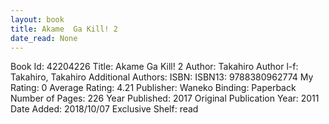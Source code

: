 ```yaml
---
layout: book
title: Akame  Ga Kill! 2
date_read: None
---
```


Book Id: 42204226
Title: Akame  Ga Kill! 2
Author: Takahiro
Author l-f: Takahiro, Takahiro
Additional Authors: 
ISBN: 
ISBN13: 9788380962774
My Rating: 0
Average Rating: 4.21
Publisher: Waneko
Binding: Paperback
Number of Pages: 226
Year Published: 2017
Original Publication Year: 2011
Date Added: 2018/10/07
Exclusive Shelf: read

